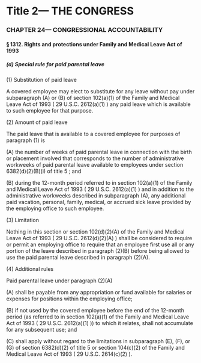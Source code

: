 
# Title 2— THE CONGRESS
### CHAPTER 24— CONGRESSIONAL ACCOUNTABILITY
#### § 1312. Rights and protections under Family and Medical Leave Act of 1993
##### (d) Special rule for paid parental leave

(1) Substitution of paid leave

A covered employee may elect to substitute for any leave without pay under subparagraph (A) or (B) of section 102(a)(1) of the Family and Medical Leave Act of 1993 ( 29 U.S.C. 2612(a)(1) ) any paid leave which is available to such employee for that purpose.

(2) Amount of paid leave

The paid leave that is available to a covered employee for purposes of paragraph (1) is

(A) the number of weeks of paid parental leave in connection with the birth or placement involved that corresponds to the number of administrative workweeks of paid parental leave available to employees under section 6382(d)(2)(B)(i) of title 5 ; and

(B) during the 12-month period referred to in section 102(a)(1) of the Family and Medical Leave Act of 1993 ( 29 U.S.C. 2612(a)(1) ) and in addition to the administrative workweeks described in subparagraph (A), any additional paid vacation, personal, family, medical, or accrued sick leave provided by the employing office to such employee.

(3) Limitation

Nothing in this section or section 102(d)(2)(A) of the Family and Medical Leave Act of 1993 ( 29 U.S.C. 2612(d)(2)(A) ) shall be considered to require or permit an employing office to require that an employee first use all or any portion of the leave described in paragraph (2)(B) before being allowed to use the paid parental leave described in paragraph (2)(A).

(4) Additional rules

Paid parental leave under paragraph (2)(A)

(A) shall be payable from any appropriation or fund available for salaries or expenses for positions within the employing office;

(B) if not used by the covered employee before the end of the 12-month period (as referred to in section 102(a)(1) of the Family and Medical Leave Act of 1993 ( 29 U.S.C. 2612(a)(1) )) to which it relates, shall not accumulate for any subsequent use; and

(C) shall apply without regard to the limitations in subparagraph (E), (F), or (G) of section 6382(d)(2) of title 5 or section 104(c)(2) of the Family and Medical Leave Act of 1993 ( 29 U.S.C. 2614(c)(2) ).
